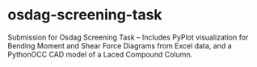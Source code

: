 # osdag-screening-task
Submission for Osdag Screening Task – Includes PyPlot visualization for Bending Moment and Shear Force Diagrams from Excel data, and a PythonOCC CAD model of a Laced Compound Column.
